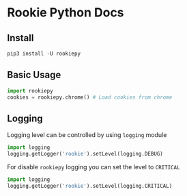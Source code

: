 # Rookie Python Docs

## Install

```typescript
pip3 install -U rookiepy
```

## Basic Usage

```python
import rookiepy
cookies = rookiepy.chrome() # Load cookies from chrome
```

## Logging

Logging level can be controlled by using `logging` module

```python
import logging
logging.getLogger('rookie').setLevel(logging.DEBUG)
```

For disable `rookiepy` logging you can set the level to `CRITICAL`

```python
import logging
logging.getLogger('rookie').setLevel(logging.CRITICAL)
```
